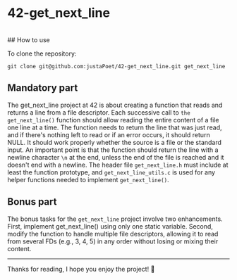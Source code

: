 # 42-get_next_line
<br>
## How to use
<br>

To clone the repository:
```
git clone git@github.com:justaPoet/42-get_next_line.git get_next_line
```
## Mandatory part

The get_next_line project at 42 is about creating a function that reads and returns a line from a file descriptor. Each successive call to `the get_next_line()` function should allow reading the entire content of a file one line at a time. The function needs to return the line that was just read, and if there's nothing left to read or if an error occurs, it should return NULL. It should work properly whether the source is a file or the standard input. An important point is that the function should return the line with a newline character `\n` at the end, unless the end of the file is reached and it doesn't end with a newline. The header file `get_next_line.h` must include at least the function prototype, and `get_next_line_utils.c` is used for any helper functions needed to implement `get_next_line()`.

## Bonus part

The bonus tasks for the `get_next_line` project involve two enhancements. First, implement get_next_line() using only one static variable. Second, modify the function to handle multiple file descriptors, allowing it to read from several FDs (e.g., 3, 4, 5) in any order without losing or mixing their content.

---

Thanks for reading, I hope you enjoy the project!  🚀

